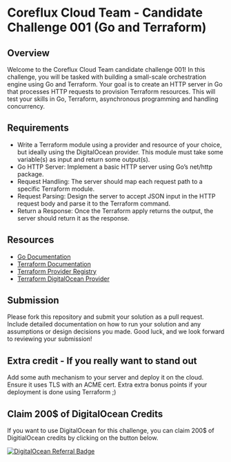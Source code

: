 # Coreflux Cloud Team - Candidate Challenge 001 (Go and Terraform)

## Overview

Welcome to the Coreflux Cloud Team candidate challenge 001! In this challenge, you will be tasked with building a small-scale orchestration engine using Go and Terraform. Your goal is to create an HTTP server in Go that processes HTTP requests to provision Terraform resources. This will test your skills in Go, Terraform, asynchronous programming and handling concurrency.

## Requirements

- Write a Terraform module using a provider and resource of your choice, but ideally using the DigitalOcean provider. This module must take some variable(s) as input and return some output(s).
- Go HTTP Server: Implement a basic HTTP server using Go’s net/http package.
- Request Handling: The server should map each request path to a specific Terraform module.
- Request Parsing: Design the server to accept JSON input in the HTTP request body and parse it to the Terraform command.
- Return a Response: Once the Terraform apply returns the output, the server should return it as the response.

## Resources

- [Go Documentation](https://go.dev/doc/)
- [Terraform Documentation](https://developer.hashicorp.com/terraform)
- [Terraform Provider Registry](https://registry.terraform.io)
- [Terraform DigitalOcean Provider](https://registry.terraform.io/providers/digitalocean/digitalocean/2.39.1)

## Submission

Please fork this repository and submit your solution as a pull request. Include detailed documentation on how to run your solution and any assumptions or design decisions you made.
Good luck, and we look forward to reviewing your submission!

## Extra credit - If you really want to stand out

Add some auth mechanism to your server and deploy it on the cloud. Ensure it uses TLS with an ACME cert. Extra extra bonus points if your deployment is done using Terraform ;)

## Claim 200$ of DigitalOcean Credits

If you want to use DigitalOcean for this challenge, you can claim 200$ of DigitialOcean credits by clicking on the button below.

[![DigitalOcean Referral Badge](https://web-platforms.sfo2.cdn.digitaloceanspaces.com/WWW/Badge%203.svg)](https://www.digitalocean.com/?refcode=dbb46c5fa238&utm_campaign=Referral_Invite&utm_medium=Referral_Program&utm_source=badge)

